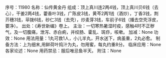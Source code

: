 序号：11980
名称：仙传黄金丹
组成：顶上真川连2两4钱，顶上真川贝6钱（去心），干姜2两4钱，藿香叶3钱，广陈皮3钱，黄芩2两1钱（酒炒），丁香3钱，荆芥穗3钱，荜拨6钱，砂仁3钱（去壳），炒麦芽3钱，车前子6钱（播去空壳浮皮，要净）。
出处：《寿世新编》卷上。
主治：一切寒热暑湿时疫，感触4时不正秽气，及一切腹痛，泄泻、赤白痢，并绞肠、霍乱、斑痧，咳嗽。
加减：None
功效：None
用法用量：1丸可救1人，小儿半丸，开水送下，病虽重，2丸必愈。
制备方法：上为细末,用鲜荷叶捣汁为丸，勿用蜜，每丸约重8分。
临床应用：None
各家论述：None
用药禁忌：服后唯忌鱼半天。
附注：None
